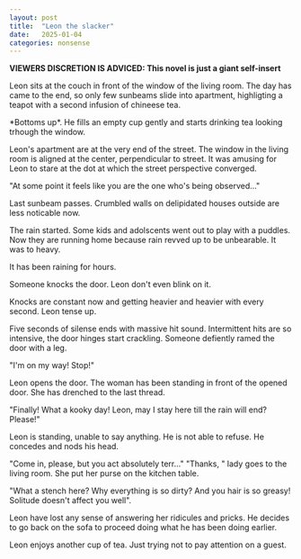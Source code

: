 ```yaml
---
layout: post
title:  "Leon the slacker"
date:   2025-01-04
categories: nonsense
---
```


**VIEWERS DISCRETION IS ADVICED: This novel is just a giant self-insert**


Leon sits at the couch in front of the window of the living room. The day has came to the end, so only few sunbeams slide into apartment, highligting a teapot with a second infusion of chineese tea.

\*Bottoms up\*. He fills an empty cup gently and starts drinking tea looking trhough the window. 

Leon's apartment are at the very end of the street. The window in the living room is aligned at the center, perpendicular to street. It was amusing for Leon to stare at the dot at which the street perspective converged. 

"At some point it feels like you are the one who's being observed..."

Last sunbeam passes. Crumbled walls on delipidated houses outside are less noticable now. 

The rain started. Some kids and adolscents went out to play with a puddles. Now they are running home because rain revved up to be unbearable. It was to heavy.

It has been raining for hours. 

Someone knocks the door. Leon don't even blink on it.

Knocks are constant now and getting heavier and heavier with every second. Leon tense up.

Five seconds of silense ends with massive hit sound. Intermittent hits are so intensive, the door hinges start crackling. Someone defiently ramed the door with a leg.

"I'm on my way! Stop!"

Leon opens the door. The woman has been standing in front of the opened door. She has drenched to the last thread.

"Finally! What a kooky day! Leon, may I stay here till the rain will end? Please!"

Leon is standing, unable to say anything. He is not able to refuse. He concedes and nods his head.

"Come in, please, but you act absolutely terr..."
"Thanks, " lady goes to the living room. She put her purse on the kitchen table.

"What a stench here? Why everything is so dirty? And you hair is so greasy! Solitude doesn't affect you well".

Leon have lost any sense of answering her ridicules and pricks. He decides to go back on the sofa to proceed doing what he has been doing earlier. 

Leon enjoys another cup of tea. Just trying not to pay attention on a guest. 
